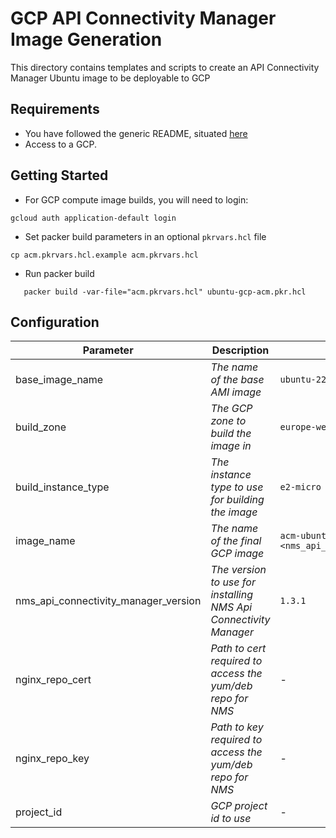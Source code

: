 # GCP API Connectivity Manager Image Generation

This directory contains templates and scripts to create an API Connectivity Manager Ubuntu image to be deployable to GCP

## Requirements

- You have followed the generic README, situated [here](../../README.md)
- Access to a GCP.

## Getting Started

- For GCP compute image builds, you will need to login:

```shell
gcloud auth application-default login
```

- Set packer build parameters in an optional `pkrvars.hcl` file

```shell
cp acm.pkrvars.hcl.example acm.pkrvars.hcl
```

- Run packer build

```shell
   packer build -var-file="acm.pkrvars.hcl" ubuntu-gcp-acm.pkr.hcl
```

## Configuration

| Parameter                            | Description                                                      | Default                                                   | Required |
| ------------------------------------ | ---------------------------------------------------------------- | --------------------------------------------------------- | -------- |
| base_image_name                      | _The name of the base AMI image_                                 | `ubuntu-2204-jammy-v20230114`                             | No       |
| build_zone                           | _The GCP zone to build the image in_                             | `europe-west4-a`                                          | No       |
| build_instance_type                  | _The instance type to use for building the image_                | `e2-micro`                                                | No       |
| image_name                           | _The name of the final GCP image_                                | `acm-ubuntu-22-04-<nms_api_connectivity_manager_version>` | No       |
| nms_api_connectivity_manager_version | _The version to use for installing NMS Api Connectivity Manager_ | `1.3.1`                                                   | No       |
| nginx_repo_cert                      | _Path to cert required to access the yum/deb repo for NMS_       | -                                                         | Yes      |
| nginx_repo_key                       | _Path to key required to access the yum/deb repo for NMS_        | -                                                         | Yes      |
| project_id                           | _GCP project id to use_                                          | -                                                         | Yes      |
